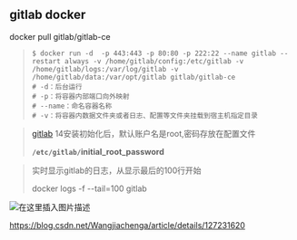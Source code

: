 ## gitlab docker

docker pull gitlab/gitlab-ce

> ```
> $ docker run -d  -p 443:443 -p 80:80 -p 222:22 --name gitlab --restart always -v /home/gitlab/config:/etc/gitlab -v /home/gitlab/logs:/var/log/gitlab -v /home/gitlab/data:/var/opt/gitlab gitlab/gitlab-ce
> # -d：后台运行
> # -p：将容器内部端口向外映射
> # --name：命名容器名称
> # -v：将容器内数据文件夹或者日志、配置等文件夹挂载到宿主机指定目录
> ```

> [gitlab](https://so.csdn.net/so/search?q=gitlab&spm=1001.2101.3001.7020) 14安装初始化后，默认账户名是root,密码存放在配置文件
>
> **`/etc/gitlab/`initial_root_password**

> 实时显示gitlab的日志，从显示最后的100行开始
>
> docker logs -f --tail=100 gitlab

![在这里插入图片描述](https://img-blog.csdnimg.cn/1d83e79f868c4af89d246576ab6c58d4.png)

https://blog.csdn.net/Wangjiachenga/article/details/127231620

